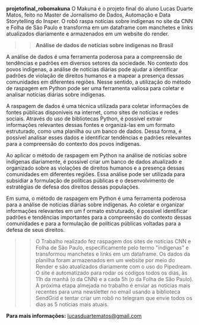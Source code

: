 **projetofinal_robomakuna**
O Makuna é o projeto final do aluno Lucas Duarte Matos, feito no Master de Jornalismo de Dados, Automação e Data Storytelling do Insper. O robô raspa notícias sobre indígenas no site da CNN e Folha de São Paulo e transforma em um dataframe com manchetes e links atualizados diariamente e armazenados em um website do render.


>> **Análise de dados de notícias sobre indígenas no Brasil**

A análise de dados é uma ferramenta poderosa para a compreensão de tendências e padrões em diversos setores da sociedade. 
No contexto dos povos indígenas, a análise de notícias diárias pode ajudar a identificar padrões de violação de direitos humanos e a mapear a presença dessas comunidades 
em diferentes regiões. Nesse sentido, a utilização do método de raspagem em Python pode ser uma ferramenta valiosa para coletar e analisar notícias diárias sobre 
indígenas.

A raspagem de dados é uma técnica utilizada para coletar informações de fontes públicas disponíveis na internet, como sites de notícias e redes sociais. 
Através do uso de bibliotecas Python, é possível extrair informações relevantes dessas fontes e organizá-las em um formato estruturado, como uma planilha ou um banco de 
dados. Dessa forma, é possível analisar esses dados e identificar tendências e padrões relevantes para a compreensão do contexto dos povos indígenas.

Ao aplicar o método de raspagem em Python na análise de notícias sobre indígenas diariamente, é possível criar um banco de dados atualizado e organizado sobre as violações
de direitos humanos e a presença dessas comunidades em diferentes regiões. Essa análise pode ser utilizada para subsidiar a formulação de políticas públicas e o 
desenvolvimento de estratégias de defesa dos direitos dessas populações.

Em suma, o método de raspagem em Python é uma ferramenta poderosa para a análise de notícias diárias sobre indígenas. Ao coletar e organizar informações relevantes em um f
ormato estruturado, é possível identificar padrões e tendências importantes para a compreensão do contexto dessas comunidades e para a formulação de políticas públicas 
voltadas para a defesa de seus direitos.

>> O Trabalho realizado fez raspagem dos sites de notícias CNN e Folha de São Paulo, especificamente pelo termo "indígenas" e transformou manchetes e links em um dataframe.
Os dados da planilha foram armazenados em um website por meio do Render e são atualizados diariamente com o uso do Pipedream. O site é automatizado para rodar os códigos 
todos os dias, às 11h da manhã (o da CNN) e a cada 5h (o da Folha de São Paulo). A próxima etapa almejada no trabalho é enviar as notícias mais recentes para uma newsletter no email usando a biblioteca SendGrid e tentar criar um robô no telegram que
envie todos os dias as 5 notícias mais atuais. 

**Para mais informações:** lucasduartematos@gmail.com
